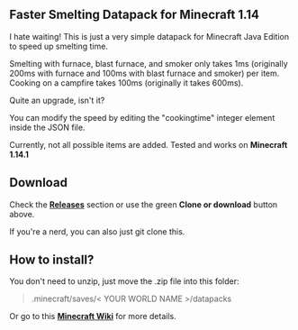 ## Faster Smelting Datapack for Minecraft 1.14

I hate waiting! This is just a very simple datapack for Minecraft Java Edition to speed up smelting time.

Smelting with furnace, blast furnace, and smoker only takes 1ms (originally 200ms with furnace and 100ms with blast furnace and smoker) per item.
Cooking on a campfire takes 100ms (originally it takes 600ms).

Quite an upgrade, isn't it?

You can modify the speed by editing the "cookingtime" integer element inside the JSON file.

Currently, not all possible items are added.
Tested and works on **Minecraft 1.14.1**

## Download

Check the [**Releases**](https://github.com/prastya28/faster-smelting-datapack/releases) section or use the green **Clone or download** button above.

If you're a nerd, you can also just git clone this.

## How to install?

You don't need to unzip, just move the .zip file into this folder:

> .minecraft/saves/< YOUR WORLD NAME >/datapacks

Or go to this [**Minecraft Wiki**](https://minecraft.gamepedia.com/Tutorials/Installing_a_data_pack) for more details.
